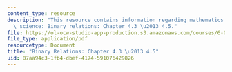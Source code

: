 ```yaml
---
content_type: resource
description: "This resource contains information regarding mathematics for computer\
  \ science: Binary relations: Chapter 4.3 \u2013 4.5."
file: https://ol-ocw-studio-app-production.s3.amazonaws.com/courses/6-042j-mathematics-for-computer-science-spring-2015/87aa94c31fb4dbef4174591076429826_MIT6_042JS15_Session7.pdf
file_type: application/pdf
resourcetype: Document
title: "Binary Relations: Chapter 4.3 \u2013 4.5"
uid: 87aa94c3-1fb4-dbef-4174-591076429826
---
```


